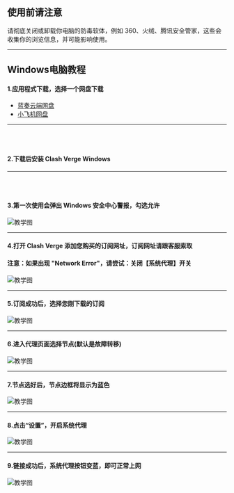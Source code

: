 ## 使用前请注意

请彻底关闭或卸载你电脑的防毒软体，例如 360、火绒、腾讯安全管家，这些会收集你的浏览信息，并可能影响使用。

---

## Windows电脑教程

#### 1.应用程式下载，选择一个网盘下载  
- [蓝奏云端网盘](https://tagcloud.lanzouw.com/ibyth2hcivab)
- [小飞机网盘](https://share.feijipan.com/s/noDri8kk)

---
<br><br>

#### 2.下载后安装 **Clash Verge Windows**  

---
<br><br>

#### 3.第一次使用会弹出 Windows 安全中心警报，勾选允许
![教学图](https://storage.crisp.chat/users/helpdesk/website/de54da2065412800/3_1d6lc88.png)  

---

#### 4.打开 Clash Verge 添加您购买的订阅网址，订阅网址请跟客服索取  
#### 注意：如果出现 "Network Error"，请尝试：关闭【系统代理】开关  
![教学图](https://storage.crisp.chat/users/helpdesk/website/de54da2065412800/1_1hmcerr.jpg)  

---

#### 5.订阅成功后，选择您刚下载的订阅  
![教学图](https://storage.crisp.chat/users/helpdesk/website/de54da2065412800/2_1pt54i6.jpg)  

---

#### 6.进入代理页面选择节点(默认是故障转移)  
![教学图](https://storage.crisp.chat/users/helpdesk/website/de54da2065412800/3_bflf2x.jpg)  

---

#### 7.节点选好后，节点边框将显示为蓝色  
![教学图](https://storage.crisp.chat/users/helpdesk/website/de54da2065412800/5_1jy7v9d.jpg)  

---

#### 8.点击“设置”，开启系统代理  
![教学图](https://storage.crisp.chat/users/helpdesk/website/de54da2065412800/6_fkamwv.jpg)  

---

#### 9.链接成功后，系统代理按钮变蓝，即可正常上网  
![教学图](https://storage.crisp.chat/users/helpdesk/website/de54da2065412800/7_1chtyrf.jpg)  
